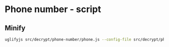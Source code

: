 
# Phone number - script

## Minify

```bash
uglifyjs src/decrypt/phone-number/phone.js --config-file src/decrypt/phone-number/phone.uglify.json -o src/decrypt/phone-number/phone-1_1_0.min.js --mangle-props reserved=[showPhoneNumberOnClick],domprops
```

